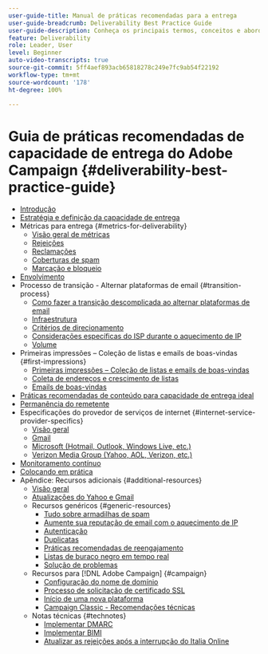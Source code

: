 ```yaml
---
user-guide-title: Manual de práticas recomendadas para a entrega
user-guide-breadcrumb: Deliverability Best Practice Guide
user-guide-description: Conheça os principais termos, conceitos e abordagens da capacidade de entrega para garantir o sucesso do seu programa de marketing.
feature: Deliverability
role: Leader, User
level: Beginner
auto-video-transcripts: true
source-git-commit: 5ff4aef893acb65818278c249e7fc9ab54f22192
workflow-type: tm+mt
source-wordcount: '178'
ht-degree: 100%

---
```



# Guia de práticas recomendadas de capacidade de entrega do Adobe Campaign {#deliverability-best-practice-guide}

+ [Introdução](/help/introduction.md)
+ [Estratégia e definição da capacidade de entrega](/help/deliverability-strategy-and-definition.md)
+ Métricas para entrega {#metrics-for-deliverability}
   + [Visão geral de métricas](/help/metrics/metrics-overview.md)
   + [Rejeições](/help/metrics/bounces.md)
   + [Reclamações](/help/metrics/complaints.md)
   + [Coberturas de spam](/help/metrics/spam-traps.md)
   + [Marcação e bloqueio](/help/metrics/bulking-and-blocking.md)
+ [Envolvimento](/help/engagement.md)
+ Processo de transição - Alternar plataformas de email {#transition-process}
   + [Como fazer a transição descomplicada ao alternar plataformas de email](/help/transition-process/switching-email-platforms.md)
   + [Infraestrutura](/help/transition-process/infrastructure.md)
   + [Critérios de direcionamento](/help/transition-process/targeting-criteria.md)
   + [Considerações específicas do ISP durante o aquecimento de IP](/help/transition-process/isp-specific-considerations-during-ip-warming.md)
   + [Volume](/help/transition-process/volume.md)
+ Primeiras impressões – Coleção de listas e emails de boas-vindas {#first-impressions}
   + [Primeiras impressões – Coleção de listas e emails de boas-vindas](/help/first-impressions/introduction.md)
   + [Coleta de endereços e crescimento de listas](/help/first-impressions/address-collection-and-list-growth.md)
   + [Emails de boas-vindas](/help/first-impressions/welcome-emails.md)
+ [Práticas recomendadas de conteúdo para capacidade de entrega ideal](/help/content-best-practices-for-optimal-delivery.md)
+ [Permanência do remetente](/help/sender-permanence.md)
+ Especificações do provedor de serviços de internet {#internet-service-provider-specifics}
   + [Visão geral](/help/internet-service-provider-specifics/overview.md)
   + [Gmail](/help/internet-service-provider-specifics/gmail.md)
   + [Microsoft (Hotmail, Outlook, Windows Live, etc.)](/help/internet-service-provider-specifics/microsoft.md)
   + [Verizon Media Group (Yahoo, AOL, Verizon, etc.)](/help/internet-service-provider-specifics/verizon-media-group.md)
+ [Monitoramento contínuo](/help/ongoing-monitoring.md)
+ [Colocando em prática](/help/putting-it-in-practice.md)
+ Apêndice: Recursos adicionais {#additional-resources}
   + [Visão geral](/help/additional-resources/general-resources.md)
   + [Atualizações do Yahoo e Gmail](/help/guidance-around-changes-to-google-and-yahoo.md)
   + Recursos genéricos {#generic-resources}
      + [Tudo sobre armadilhas de spam](/help/additional-resources/all-about-spam-traps.md)
      + [Aumente sua reputação de email com o aquecimento de IP](/help/additional-resources/increase-reputation-with-ip-warming.md)
      + [Autenticação](/help/additional-resources/authentication.md)
      + [Duplicatas](/help/additional-resources/duplicates.md)
      + [Práticas recomendadas de reengajamento](/help/additional-resources/re-engagement.md)
      + [Listas de buraco negro em tempo real](/help/additional-resources/blocklist-databases.md)
      + [Solução de problemas](/help/additional-resources/troubleshooting.md)
   + Recursos para [!DNL Adobe Campaign] {#campaign}
      + [Configuração do nome de domínio](/help/additional-resources/ac-domain-name-setup.md)
      + [Processo de solicitação de certificado SSL](/help/additional-resources/ac-ssl-certificate-request.md)
      + [Início de uma nova plataforma](/help/additional-resources/ac-starting-new-platform.md)
      + [Campaign Classic - Recomendações técnicas](/help/additional-resources/acc-technical-recommendations.md)
   + Notas técnicas {#technotes}
      + [Implementar DMARC](/help/technotes/implement-dmarc.md)
      + [Implementar BIMI](/help/technotes/implement-bimi.md)
      + [Atualizar as rejeições após a interrupção do Italia Online](/help/technotes/update-bounces-after-it-outage.md)

